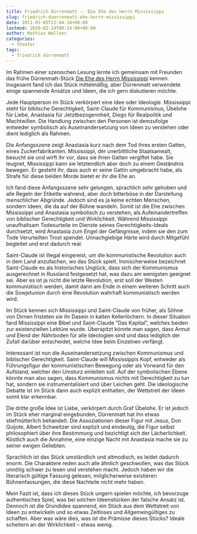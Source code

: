 ```yaml
---
title: Friedrich Dürrenmatt -- Die Ehe des Herrn Mississippi
slug: friedrich-duerrenmatt-ehe-herrn-mississippi
date: 2011-05-05T22:44:34+00:00
lastmod: 2020-02-14T00:14:09+00:00
author: Mathias Wellner
categories:
  - theater
tags:
  - friedrich dürrenmatt
---
```

Im Rahmen einer szenischen Lesung lernte ich gemeinsam mit Freunden das frühe Dürrenmatt-Stück [Die Ehe des Herrn Mississippi](http://de.wikipedia.org/wiki/Die_Ehe_des_Herrn_Mississippi) kennen. Insgesamt fand ich das Stück mittelmäßig, aber Dürrenmatt verwendete einige spannende Ansätze und Ideen, die ich gern diskutieren möchte. 
<!--more-->

Jede Hauptperson im Stück verkörpert eine Idee oder Ideologie. Mississippi steht für biblische Gerechtigkeit, Saint-Claude für Kommunismus, Übelohe für Liebe, Anastasia für Jetztbezogennheit, Diego für Realpolitik und Machtwillen. Die Handlung zwischen den Personen ist demzufolge entweder symbolisch als Auseinandersetzung von Ideen zu verstehen oder dient lediglich als Rahmen.

Die Anfangsszene zeigt Anastasia kurz nach dem Tod ihres ersten Gatten, eines Zuckerfabrikanten. Mississippi, der unerbittliche Staatsanwalt, besucht sie und wirft ihr vor, dass sie ihren Gatten vergiftet habe. Sie leugnet, Mississippi kann sie letztendlich aber doch zu einem Geständnis bewegen. Er gesteht ihr, dass auch er seine Gattin umgebracht habe, als Strafe für diese beiden Morde bietet er ihr die Ehe an. 

Ich fand diese Anfangsszene sehr gelungen, sprachlich sehr gehoben und alle Regeln der Etikette wahrend, aber doch bitterböse in der Darstellung menschlicher Abgründe. Jedoch sind es ja keine echten Menschen, sondern Ideen, die da auf der Bühne wandeln. Somit ist die Ehe zwischen Mississippi und Anastasia symbolisch zu verstehen, als Aufeinandertreffen von biblischer Gerechtigkeit und Wirklichkeit. Während Mississippi unaufhaltsam Todesurteile im Dienste seines Gerechtigkeits-Ideals durchsetzt, wird Anastasia zum Engel der Gefängnisse, indem sie den zum Tode Verurteilten Trost spendet. Unnachgiebige Härte wird durch Mitgefühl begleitet und erst dadurch real. 

Saint-Claude ist illegal eingereist, um die kommunistische Revolution auch in dem Land anzufachen, wo das Stück spielt. Ironischerweise bezeichnet Saint-Claude es als historisches Unglück, dass sich der Kommunismus ausgerechnet in Russland festgesetzt hat, was dazu am wenigsten geeignet sei. Aber es ist ja nicht die letzte Revolution, erst soll der Westen kommunistisch werden, damit dann am Ende in einem weiteren Schritt auch die Sowjetunion durch eine Revolution wahrhaft kommunistisch werden wird. 

Im Stück kennen sich Mississippi und Saint-Claude von früher, als Söhne von Dirnen fristeten sie ihr Dasein in kalten Kellerlöchern. In dieser Situation fand Mississippi eine Bibel und Saint-Claude &#8220;Das Kapital&#8221;, welches beiden zur existenziellen Lektüre wurde. Überspitzt könnte man sagen, dass Armut und Elend der Nährboden für alle Ideologien sind und dass lediglich der Zufall darüber entscheidet, welche Idee beim Einzelnen verfängt. 

Interessant ist nun die Auseinandersetzung zwischen Kommunismus und biblischer Gerechtigkeit. Saint-Claude will Mississippis Kopf, entweder als Führungsfigur der kommunistischen Bewegung oder als Vorwand für den Aufstand, welcher den Umsturz einleiten soll. Auf der symbolischen Ebene könnte man also sagen, dass Kommunismus nichts mit Gerechtigkeit zu tun hat, sondern sie instrumentalisiert und über Leichen geht. Die ideologische Debatte ist im Stück dann auch explizit enthalten, der Wettstreit der Ideen somit klar erkennbar. 

Die dritte große Idee ist Liebe, verkörpert durch Graf Übelohe. Er ist jedoch im Stück eher marginal eingebunden, Dürrenmatt hat ihn etwas stiefmütterlich behandelt. Die Assoziationen dieser Figur mit Jesus, Don Quijote, Albert Schweitzer sind explizit und eindeutig, die Figur selbst philosophiert über ihre Bestimmung und bezichtigt sich der Lächerlichkeit. Köstlich auch die Annahme, eine einzige Nacht mit Anastasia mache sie zu seiner ewigen Geliebten. 

Sprachlich ist das Stück umständlich und altmodisch, es leidet dadurch enorm. Die Charaktere reden auch alle ähnlich geschwollen, was das Stück unnötig schwer zu lesen und verstehen macht. Jedoch haben wir die literarisch gültige Fassung gelesen, möglicherweise existieren Bühnenfassungen, die diese Nachteile nicht mehr haben. 

Mein Fazit ist, dass ich dieses Stück ungern spielen möchte, ich bevorzuge authentisches Spiel, was bei solchen Ideenstücken der falsche Ansatz ist. Dennoch ist die Grundidee spannend, ein Stück aus dem Wettstreit von Ideen zu entwickeln und so etwas Zeitloses und Allgemeingültiges zu schaffen. Aber was wäre dies, was ist die Prämisse dieses Stücks? Ideale scheitern an der Wirklichkeit &ndash; etwas wenig.